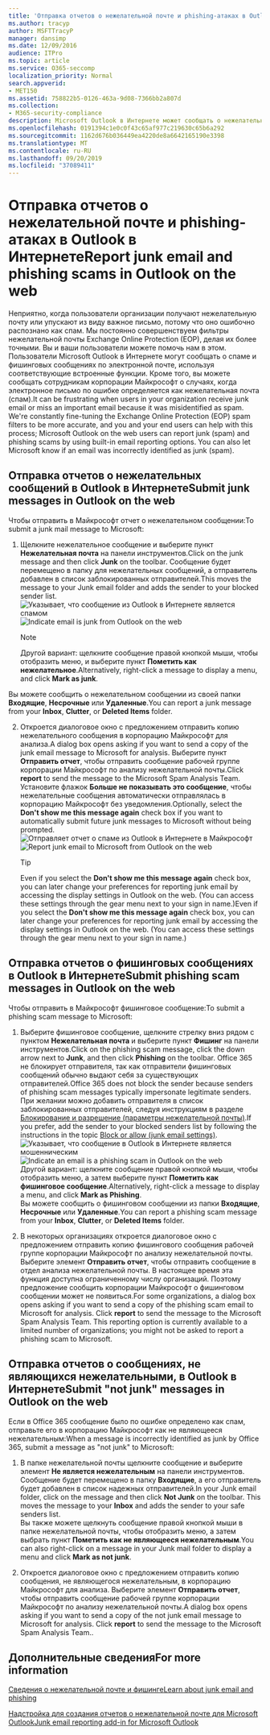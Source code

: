 ```yaml
---
title: 'Отправка отчетов о нежелательной почте и phishing-атаках в Outlook в Интернете '
ms.author: tracyp
author: MSFTTracyP
manager: dansimp
ms.date: 12/09/2016
audience: ITPro
ms.topic: article
ms.service: O365-seccomp
localization_priority: Normal
search.appverid:
- MET150
ms.assetid: 758822b5-0126-463a-9d08-7366bb2a807d
ms.collection:
- M365-security-compliance
description: Microsoft Outlook в Интернете может сообщать о нежелательной почте и phishing-атаках с помощью встроенных параметров отчетов электронной почты. Вы также можете сообщить корпорации Майкрософт, что сообщение было неправильно определено как нежелательное (спам).
ms.openlocfilehash: 0191394c1e0c0f43c65af977c219630c65b6a292
ms.sourcegitcommit: 1162d676b036449ea4220de8a6642165190e3398
ms.translationtype: MT
ms.contentlocale: ru-RU
ms.lasthandoff: 09/20/2019
ms.locfileid: "37089411"
---
```

# <a name="report-junk-email-and-phishing-scams-in-outlook-on-the-web"></a><span data-ttu-id="71f65-104">Отправка отчетов о нежелательной почте и phishing-атаках в Outlook в Интернете</span><span class="sxs-lookup"><span data-stu-id="71f65-104">Report junk email and phishing scams in Outlook on the web</span></span> 

<span data-ttu-id="71f65-p102">Неприятно, когда пользователи организации получают нежелательную почту или упускают из виду важное письмо, потому что оно ошибочно распознано как спам. Мы постоянно совершенствуем фильтры нежелательной почты Exchange Online Protection (EOP), делая их более точными. Вы и ваши пользователи можете помочь нам в этом. Пользователи Microsoft Outlook в Интернете могут сообщать о спаме и фишинговых сообщениях по электронной почте, используя соответствующие встроенные функции. Кроме того, вы можете сообщать сотрудникам корпорации Майкрософт о случаях, когда электронное письмо по ошибке определяется как нежелательная почта (спам).</span><span class="sxs-lookup"><span data-stu-id="71f65-p102">It can be frustrating when users in your organization receive junk email or miss an important email because it was misidentified as spam. We're constantly fine-tuning the Exchange Online Protection (EOP) spam filters to be more accurate, and you and your end users can help with this process; Microsoft Outlook on the web users can report junk (spam) and phishing scams by using built-in email reporting options. You can also let Microsoft know if an email was incorrectly identified as junk (spam).</span></span>
  
## <a name="submit-junk-messages-in-outlook-on-the-web"></a><span data-ttu-id="71f65-108">Отправка отчетов о нежелательных сообщений в Outlook в Интернете</span><span class="sxs-lookup"><span data-stu-id="71f65-108">Submit junk messages in Outlook on the web</span></span>

<span data-ttu-id="71f65-109">Чтобы отправить в Майкрософт отчет о нежелательном сообщении:</span><span class="sxs-lookup"><span data-stu-id="71f65-109">To submit a junk mail message to Microsoft:</span></span>
  
1. <span data-ttu-id="71f65-110">Щелкните нежелательное сообщение и выберите пункт **Нежелательная почта** на панели инструментов.</span><span class="sxs-lookup"><span data-stu-id="71f65-110">Click on the junk message and then click **Junk** on the toolbar.</span></span> <span data-ttu-id="71f65-111">Сообщение будет перемещено в папку для нежелательных сообщений, а отправитель добавлен в список заблокированных отправителей.</span><span class="sxs-lookup"><span data-stu-id="71f65-111">This moves the message to your Junk email folder and adds the sender to your blocked sender list.</span></span> 
    <span data-ttu-id="71f65-112">![Указывает, что сообщение из Outlook в Интернете является спамом](../media/a10ae792-aab6-4374-a041-6c3f732eb2e3.png)</span><span class="sxs-lookup"><span data-stu-id="71f65-112">![Indicate email is junk from Outlook on the web](../media/a10ae792-aab6-4374-a041-6c3f732eb2e3.png)</span></span>
  
    > [!NOTE]
    > <span data-ttu-id="71f65-113">Другой вариант: щелкните сообщение правой кнопкой мыши, чтобы отобразить меню, и выберите пункт **Пометить как нежелательное**.</span><span class="sxs-lookup"><span data-stu-id="71f65-113">Alternatively, right-click a message to display a menu, and click **Mark as junk**.</span></span> 
  
<span data-ttu-id="71f65-114">Вы можете сообщить о нежелательном сообщении из своей папки **Входящие**, **Несрочные** или **Удаленные**.</span><span class="sxs-lookup"><span data-stu-id="71f65-114">You can report a junk message from your **Inbox**, **Clutter**, or **Deleted Items** folder.</span></span> 
  
2. <span data-ttu-id="71f65-115">Откроется диалоговое окно с предложением отправить копию нежелательного сообщения в корпорацию Майкрософт для анализа.</span><span class="sxs-lookup"><span data-stu-id="71f65-115">A dialog box opens asking if you want to send a copy of the junk email message to Microsoft for analysis.</span></span> <span data-ttu-id="71f65-116">Выберите пункт **Отправить отчет**, чтобы отправить сообщение рабочей группе корпорации Майкрософт по анализу нежелательной почты.</span><span class="sxs-lookup"><span data-stu-id="71f65-116">Click **report** to send the message to the Microsoft Spam Analysis Team.</span></span> <span data-ttu-id="71f65-117">Установите флажок **Больше не показывать это сообщение**, чтобы нежелательные сообщения автоматически отправлялась в корпорацию Майкрософт без уведомления.</span><span class="sxs-lookup"><span data-stu-id="71f65-117">Optionally, select the **Don't show me this message again** check box if you want to automatically submit future junk messages to Microsoft without being prompted.</span></span> 
    <span data-ttu-id="71f65-118">![Отправляет отчет о спаме из Outlook в Интернете в Майкрософт](../media/e8d3a9f9-6eb6-4309-ba6d-643dffdb6a33.png)</span><span class="sxs-lookup"><span data-stu-id="71f65-118">![Report junk email to Microsoft from Outlook on the web](../media/e8d3a9f9-6eb6-4309-ba6d-643dffdb6a33.png)</span></span>
  
    > [!TIP]
    > <span data-ttu-id="71f65-p105">Even if you select the **Don't show me this message again** check box, you can later change your preferences for reporting junk email by accessing the display settings in Outlook on the web. (You can access these settings through the gear menu next to your sign in name.)</span><span class="sxs-lookup"><span data-stu-id="71f65-p105">Even if you select the **Don't show me this message again** check box, you can later change your preferences for reporting junk email by accessing the display settings in Outlook on the web. (You can access these settings through the gear menu next to your sign in name.)</span></span> 
  
## <a name="submit-phishing-scam-messages-in-outlook-on-the-web"></a><span data-ttu-id="71f65-121">Отправка отчетов о фишинговых сообщениях в Outlook в Интернете</span><span class="sxs-lookup"><span data-stu-id="71f65-121">Submit phishing scam messages in Outlook on the web</span></span>

<span data-ttu-id="71f65-122">Чтобы отправить в Майкрософт фишинговое сообщение:</span><span class="sxs-lookup"><span data-stu-id="71f65-122">To submit a phishing scam message to Microsoft:</span></span>
  
1. <span data-ttu-id="71f65-123">Выберите фишинговое сообщение, щелкните стрелку вниз рядом с пунктом **Нежелательная почта** и выберите пункт **Фишинг** на панели инструментов.</span><span class="sxs-lookup"><span data-stu-id="71f65-123">Click on the phishing scam message, click the down arrow next to **Junk**, and then click **Phishing** on the toolbar.</span></span> <span data-ttu-id="71f65-124">Office 365 не блокирует отправителя, так как отправители фишинговых сообщений обычно выдают себя за существующих отправителей.</span><span class="sxs-lookup"><span data-stu-id="71f65-124">Office 365 does not block the sender because senders of phishing scam messages typically impersonate legitimate senders.</span></span> <span data-ttu-id="71f65-125">При желании можно добавить отправителя в список заблокированных отправителей, следуя инструкциям в разделе [Блокирование и разрешение (параметры нежелательной почты)](https://go.microsoft.com/fwlink/?LinkId=627572).</span><span class="sxs-lookup"><span data-stu-id="71f65-125">If you prefer, add the sender to your blocked senders list by following the instructions in the topic [Block or allow (junk email settings)](https://go.microsoft.com/fwlink/?LinkId=627572).</span></span> 
    <span data-ttu-id="71f65-126">![Указывает, что сообщение в Outlook в Интернете является мошенническим](../media/959bb577-341c-41ee-a159-e46600b2cf8a.png)</span><span class="sxs-lookup"><span data-stu-id="71f65-126">![Indicate an email is a phishing scam in Outlook on the web](../media/959bb577-341c-41ee-a159-e46600b2cf8a.png)</span></span><br/><span data-ttu-id="71f65-127">Другой вариант: щелкните сообщение правой кнопкой мыши, чтобы отобразить меню, а затем выберите пункт **Пометить как фишинговое сообщение**.</span><span class="sxs-lookup"><span data-stu-id="71f65-127">Alternatively, right-click a message to display a menu, and click **Mark as Phishing**.</span></span><br/><span data-ttu-id="71f65-128">Вы можете сообщить о фишинговом сообщении из папки **Входящие**, **Несрочные** или **Удаленные**.</span><span class="sxs-lookup"><span data-stu-id="71f65-128">You can report a phishing scam message from your **Inbox**, **Clutter**, or **Deleted Items** folder.</span></span> 
  
2. <span data-ttu-id="71f65-p107">В некоторых организациях откроется диалоговое окно с предложением отправить копию фишингового сообщения рабочей группе корпорации Майкрософт по анализу нежелательной почты. Выберите элемент **Отправить отчет**, чтобы отправить сообщение в отдел анализа нежелательной почты. В настоящее время эта функция доступна ограниченному числу организаций. Поэтому предложение сообщить корпорации Майкрософт о фишинговом сообщении может не появиться.</span><span class="sxs-lookup"><span data-stu-id="71f65-p107">For some organizations, a dialog box opens asking if you want to send a copy of the phishing scam email to Microsoft for analysis. Click **report** to send the message to the Microsoft Spam Analysis Team. This reporting option is currently available to a limited number of organizations; you might not be asked to report a phishing scam to Microsoft.</span></span> 
    
## <a name="submit-not-junk-messages-in-outlook-on-the-web"></a><span data-ttu-id="71f65-132">Отправка отчетов о сообщениях, не являющихся нежелательными, в Outlook в Интернете</span><span class="sxs-lookup"><span data-stu-id="71f65-132">Submit "not junk" messages in Outlook on the web</span></span>

<span data-ttu-id="71f65-133">Если в Office 365 сообщение было по ошибке определено как спам, отправьте его в корпорацию Майкрософт как не являющееся нежелательным:</span><span class="sxs-lookup"><span data-stu-id="71f65-133">When a message is incorrectly identified as junk by Office 365, submit a message as "not junk" to Microsoft:</span></span>
  
1. <span data-ttu-id="71f65-p108">В папке нежелательной почты щелкните сообщение и выберите элемент **Не является нежелательным** на панели инструментов. Сообщение будет перемещено в папку **Входящие**, а его отправитель будет добавлен в список надежных отправителей.</span><span class="sxs-lookup"><span data-stu-id="71f65-p108">In your Junk email folder, click on the message and then click **Not Junk** on the toolbar. This moves the message to your **Inbox** and adds the sender to your safe senders list. </span></span><br/><span data-ttu-id="71f65-136">Вы также можете щелкнуть сообщение правой кнопкой мыши в папке нежелательной почты, чтобы отобразить меню, а затем выбрать пункт **Пометить как не являющееся нежелательным**.</span><span class="sxs-lookup"><span data-stu-id="71f65-136">You can also right-click on a message in your Junk mail folder to display a menu and click **Mark as not junk**.</span></span> 
  
2. <span data-ttu-id="71f65-p109">Откроется диалоговое окно с предложением отправить копию сообщения, не являющегося нежелательным, в корпорацию Майкрософт для анализа. Выберите элемент **Отправить отчет**, чтобы отправить сообщение рабочей группе корпорации Майкрософт по анализу нежелательной почты.</span><span class="sxs-lookup"><span data-stu-id="71f65-p109">A dialog box opens asking if you want to send a copy of the not junk email message to Microsoft for analysis. Click **report** to send the message to the Microsoft Spam Analysis Team..</span></span> 
    
## <a name="for-more-information"></a><span data-ttu-id="71f65-139">Дополнительные сведения</span><span class="sxs-lookup"><span data-stu-id="71f65-139">For more information</span></span>

[<span data-ttu-id="71f65-140">Сведения о нежелательной почте и фишинге</span><span class="sxs-lookup"><span data-stu-id="71f65-140">Learn about junk email and phishing</span></span>](https://go.microsoft.com/fwlink/p/?LinkId=270068)

[<span data-ttu-id="71f65-141">Надстройка для создания отчетов о нежелательной почте для Microsoft Outlook</span><span class="sxs-lookup"><span data-stu-id="71f65-141">Junk email reporting add-in for Microsoft Outlook</span></span>](https://docs.microsoft.com/en-us/office365/securitycompliance/junk-email-reporting-add-in-for-microsoft-outlook)
  
  

